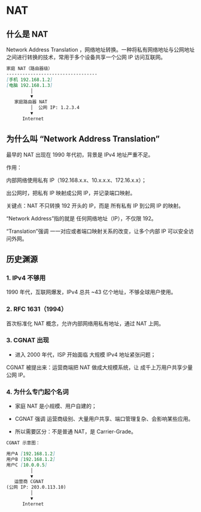 # NAT
## 什么是 NAT
Network Address Translation ，网络地址转换。一种将私有网络地址与公网地址之间进行转换的技术，常用于多个设备共享一个公网 IP 访问互联网。

````markdown
家庭 NAT（路由器级）
----------------------------------
[手机 192.168.1.2]
[电脑 192.168.1.3]
         │
         ▼
   家庭路由器 NAT
         │  公网 IP: 1.2.3.4
         ▼
      Internet
````

## 为什么叫 “Network Address Translation”

最早的 NAT 出现在 1990 年代初，背景是 IPv4 地址严重不足。

作用：

内部网络使用私有 IP（192.168.x.x、10.x.x.x、172.16.x.x）；

出公网时，把私有 IP 映射成公网 IP，并记录端口映射。

关键点：NAT 不只转换 192 开头的 IP，而是 所有私有 IP 到公网 IP 的映射。

“Network Address”指的就是 任何网络地址（IP），不仅限 192。

“Translation”强调 一一对应或者端口映射关系的改变，让多个内部 IP 可以安全访问外网。

## 历史渊源

### 1. IPv4 不够用

1990 年代，互联网爆发，IPv4 总共 ~43 亿个地址，不够全球用户使用。

### 2. RFC 1631（1994）

首次标准化 NAT 概念，允许内部网络用私有地址，通过 NAT 上网。

### 3. CGNAT 出现

- 进入 2000 年代，ISP 开始面临 大规模 IPv4 地址紧张问题；

CGNAT 被提出来：运营商端把 NAT 做成大规模系统，让 成千上万用户共享少量公网 IP。

### 4. 为什么专门起个名词

- 家庭 NAT 是小规模、用户自建的；

- CGNAT 强调 运营商级别、大量用户共享、端口管理复杂、会影响某些应用。

- 所以需要区分：不是普通 NAT，是 Carrier-Grade。

```` markdown
CGNAT 示意图：

用户A [192.168.1.2]
用户B [192.168.1.2]
用户C [10.0.0.5]
         │
         ▼
   运营商 CGNAT
(公网 IP: 203.0.113.10)
         │
         ▼
      Internet
````